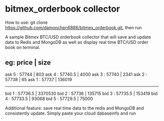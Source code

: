 # bitmex_orderbook collector

How to use: git clone https://github.com/damonchen6886/bitmex_orderbook.git, then run

A sample Bitmex BTC/USD orderbook collector that will save and update data to Redis and MongoDB as well as display real time BTC/USD order book on terminal.

eg:
           price  |  size
----------------------------------------
ask 5 :    57744  |  803
ask 4 :  57740.5  |  4000
ask 3 :    57740  |  2341
ask 2 :    57738  |  65
ask 1 :    57737  |  136019
****************************************
bid 1 :  57736.5  |  3370530
bid 2 :    57736  |  135715
bid 3 :  57735.5  |  153419
bid 4 :  57733.5  |  93068
bid 5 :  57729.5  |  75000


Additional feature: save real time data to the redis and MongoDB and consistently update.
Simply paste your cloud dabaseinfo and run
